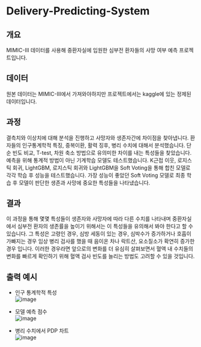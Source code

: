 # Delivery-Predicting-System
## 개요

MIMIC-III 데이터를 사용해 중환자실에 입원한 심부전 환자들의 사망 여부 예측 프로젝트입니다.

## 데이터

원본 데이터는 MIMIC-III에서 가져와야하지만 프로젝트에서는 kaggle에 있는 정제된 데이터입니다.

## 과정

결측치와 이상치에 대해 분석을 진행하고 사망자와 생존자간에 차이점을 찾아냅니다. 환자들의 인구통계학적 특징, 중복이환, 활력 징후, 병리 수치에 대해서 분석했습니다. 단순 빈도 비교, T-test, 차원 축소 방법으로 유의미한 차이를 내는 특성들을 찾았습니다. 예측을 위해 통계적 방법이 아닌 기계학습 모델도 테스트했습니다. K근접 이웃, 로지스틱 회귀, LightGBM, 로지스틱 회귀와 LightGBM을 Soft Voting을 통해 합친 모델로 각각 학습 후 성능을 테스트했습니다. 가장 성능이 좋았던 Soft Voting 모델로 최종 학습 후 모델이 판단한 생존과 사망에 중요한 특성들을 나타냈습니다.

## 결과

이 과정을 통해 몇몇 특성들이 생존자와 사망자에 따라 다른 수치를 나타내며
중환자실에서 심부전 환자의 생존률을 높이기 위해서는 이 특성들을 유의해서 봐야 한다고 할 수 있습니다.
그 특성은 고령인 경우, 심방 세동이 있는 경우, 심박수가 증가하거나 호흡이 가빠지는 경우
임상 병리 검사를 했을 때 음이온 차나 락트산, 요소질소가 확연히 증가한 경우 입니다.
이러한 경우라면 앞으로의 변화를 더 유심히 살펴보면서 혈액 내 수치들의 변화를 빠르게 확인하기 위해
혈액 검사 빈도를 늘리는 방법도 고려할 수 있을 것입니다.

## 출력 예시
- 인구 통계학적 특성  
![image](https://user-images.githubusercontent.com/94027045/220046941-eea609a5-6588-4ece-997e-4b823042a1c8.png)

- 모델 예측 점수  
![image](https://user-images.githubusercontent.com/94027045/220046798-3515271d-b274-45e2-b829-cc07f091d434.png)

- 병리 수치에서 PDP 차트  
![image](https://user-images.githubusercontent.com/94027045/220046220-fe443145-3a1f-4885-bcb1-dc181ab0c472.png)
